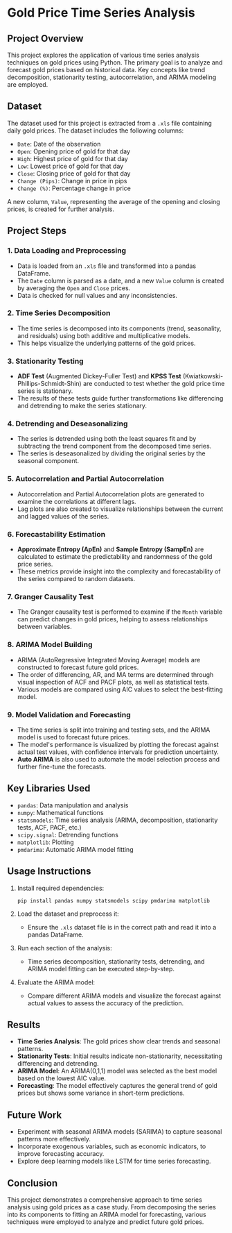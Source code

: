 # Gold Price Time Series Analysis

## Project Overview

This project explores the application of various time series analysis techniques on gold prices using Python. The primary goal is to analyze and forecast gold prices based on historical data. Key concepts like trend decomposition, stationarity testing, autocorrelation, and ARIMA modeling are employed.

## Dataset

The dataset used for this project is extracted from a `.xls` file containing daily gold prices. The dataset includes the following columns:
- `Date`: Date of the observation
- `Open`: Opening price of gold for that day
- `High`: Highest price of gold for that day
- `Low`: Lowest price of gold for that day
- `Close`: Closing price of gold for that day
- `Change (Pips)`: Change in price in pips
- `Change (%)`: Percentage change in price

A new column, `Value`, representing the average of the opening and closing prices, is created for further analysis.

## Project Steps

### 1. Data Loading and Preprocessing
- Data is loaded from an `.xls` file and transformed into a pandas DataFrame.
- The `Date` column is parsed as a date, and a new `Value` column is created by averaging the `Open` and `Close` prices.
- Data is checked for null values and any inconsistencies.

### 2. Time Series Decomposition
- The time series is decomposed into its components (trend, seasonality, and residuals) using both additive and multiplicative models.
- This helps visualize the underlying patterns of the gold prices.

### 3. Stationarity Testing
- **ADF Test** (Augmented Dickey-Fuller Test) and **KPSS Test** (Kwiatkowski-Phillips-Schmidt-Shin) are conducted to test whether the gold price time series is stationary.
- The results of these tests guide further transformations like differencing and detrending to make the series stationary.

### 4. Detrending and Deseasonalizing
- The series is detrended using both the least squares fit and by subtracting the trend component from the decomposed time series.
- The series is deseasonalized by dividing the original series by the seasonal component.

### 5. Autocorrelation and Partial Autocorrelation
- Autocorrelation and Partial Autocorrelation plots are generated to examine the correlations at different lags.
- Lag plots are also created to visualize relationships between the current and lagged values of the series.

### 6. Forecastability Estimation
- **Approximate Entropy (ApEn)** and **Sample Entropy (SampEn)** are calculated to estimate the predictability and randomness of the gold price series.
- These metrics provide insight into the complexity and forecastability of the series compared to random datasets.

### 7. Granger Causality Test
- The Granger causality test is performed to examine if the `Month` variable can predict changes in gold prices, helping to assess relationships between variables.

### 8. ARIMA Model Building
- ARIMA (AutoRegressive Integrated Moving Average) models are constructed to forecast future gold prices.
- The order of differencing, AR, and MA terms are determined through visual inspection of ACF and PACF plots, as well as statistical tests.
- Various models are compared using AIC values to select the best-fitting model.

### 9. Model Validation and Forecasting
- The time series is split into training and testing sets, and the ARIMA model is used to forecast future prices.
- The model's performance is visualized by plotting the forecast against actual test values, with confidence intervals for prediction uncertainty.
- **Auto ARIMA** is also used to automate the model selection process and further fine-tune the forecasts.

## Key Libraries Used
- `pandas`: Data manipulation and analysis
- `numpy`: Mathematical functions
- `statsmodels`: Time series analysis (ARIMA, decomposition, stationarity tests, ACF, PACF, etc.)
- `scipy.signal`: Detrending functions
- `matplotlib`: Plotting
- `pmdarima`: Automatic ARIMA model fitting

## Usage Instructions

1. Install required dependencies:
   ```
   pip install pandas numpy statsmodels scipy pmdarima matplotlib
   ```

2. Load the dataset and preprocess it:
   - Ensure the `.xls` dataset file is in the correct path and read it into a pandas DataFrame.

3. Run each section of the analysis:
   - Time series decomposition, stationarity tests, detrending, and ARIMA model fitting can be executed step-by-step.
   
4. Evaluate the ARIMA model:
   - Compare different ARIMA models and visualize the forecast against actual values to assess the accuracy of the prediction.

## Results
- **Time Series Analysis**: The gold prices show clear trends and seasonal patterns.
- **Stationarity Tests**: Initial results indicate non-stationarity, necessitating differencing and detrending.
- **ARIMA Model**: An ARIMA(0,1,1) model was selected as the best model based on the lowest AIC value.
- **Forecasting**: The model effectively captures the general trend of gold prices but shows some variance in short-term predictions.

## Future Work
- Experiment with seasonal ARIMA models (SARIMA) to capture seasonal patterns more effectively.
- Incorporate exogenous variables, such as economic indicators, to improve forecasting accuracy.
- Explore deep learning models like LSTM for time series forecasting.

## Conclusion
This project demonstrates a comprehensive approach to time series analysis using gold prices as a case study. From decomposing the series into its components to fitting an ARIMA model for forecasting, various techniques were employed to analyze and predict future gold prices.

